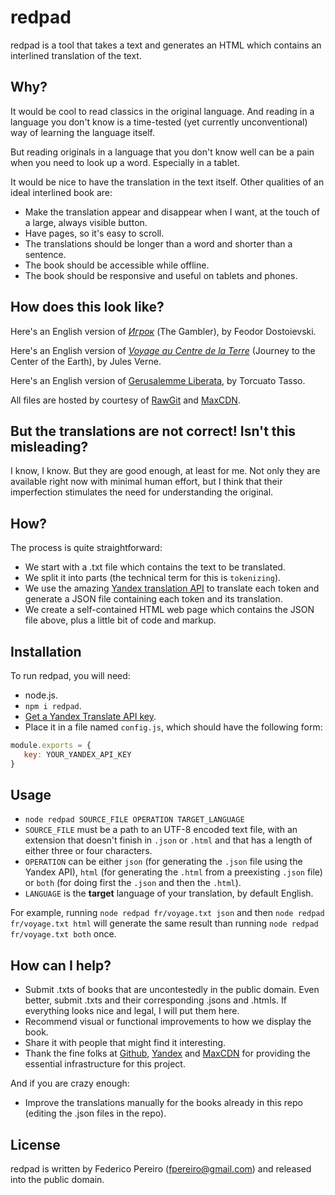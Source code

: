 # redpad

redpad is a tool that takes a text and generates an HTML which contains an interlined translation of the text.

## Why?

It would be cool to read classics in the original language. And reading in a language you don't know is a time-tested (yet currently unconventional) way of learning the language itself.

But reading originals in a language that you don't know well can be a pain when you need to look up a word. Especially in a tablet.

It would be nice to have the translation in the text itself. Other qualities of an ideal interlined book are:

- Make the translation appear and disappear when I want, at the touch of a large, always visible button.
- Have pages, so it's easy to scroll.
- The translations should be longer than a word and shorter than a sentence.
- The book should be accessible while offline.
- The book should be responsive and useful on tablets and phones.

## How does this look like?

Here's an English version of *[Игрок](https://cdn.rawgit.com/fpereiro/redpad/f19400b60e267b9c28c1f60f5509bd6f926056c4/ru/igrok-en.html)* (The Gambler), by Feodor Dostoievski.

Here's an English version of *[Voyage au Centre de la Terre](https://cdn.rawgit.com/fpereiro/redpad/f19400b60e267b9c28c1f60f5509bd6f926056c4/fr/voyage-en.html)* (Journey to the Center of the Earth), by Jules Verne.

Here's an English version of [Gerusalemme Liberata](https://cdn.rawgit.com/fpereiro/redpad/64251d6424674d81fd83e4630b776e8858d67540/it/gerusalemme-en.html), by Torcuato Tasso.

All files are hosted by courtesy of [RawGit](https://rawgit.com) and [MaxCDN](https://maxcdn.com).

## But the translations are not correct! Isn't this misleading?

I know, I know. But they are good enough, at least for me. Not only they are available right now with minimal human effort, but I think that their imperfection stimulates the need for understanding the original.

## How?

The process is quite straightforward:

- We start with a .txt file which contains the text to be translated.
- We split it into parts (the technical term for this is `tokenizing`).
- We use the amazing [Yandex translation API](https://tech.yandex.com) to translate each token and generate a JSON file containing each token and its translation.
- We create a self-contained HTML web page which contains the JSON file above, plus a little bit of code and markup.

## Installation

To run redpad, you will need:

- node.js.
- `npm i redpad`.
- [Get a Yandex Translate API key](https://tech.yandex.com/keys/get/?service=trnsl).
- Place it in a file named `config.js`, which should have the following form:

```javascript
module.exports = {
   key: YOUR_YANDEX_API_KEY
}
```

## Usage

- `node redpad SOURCE_FILE OPERATION TARGET_LANGUAGE`
- `SOURCE_FILE` must be a path to an UTF-8 encoded text file, with an extension that doesn't finish in `.json` or `.html` and that has a length of either three or four characters.
- `OPERATION` can be either `json` (for generating the `.json` file using the Yandex API), `html` (for generating the `.html` from a preexisting `.json` file) or `both` (for doing first the `.json` and then the `.html`).
- `LANGUAGE` is the **target** language of your translation, by default English.

For example, running `node redpad fr/voyage.txt json` and then `node redpad fr/voyage.txt html` will generate the same result than running `node redpad fr/voyage.txt both` once.

## How can I help?

- Submit .txts of books that are uncontestedly in the public domain. Even better, submit .txts and their corresponding .jsons and .htmls. If everything looks nice and legal, I will put them here.
- Recommend visual or functional improvements to how we display the book.
- Share it with people that might find it interesting.
- Thank the fine folks at [Github](https://github.com), [Yandex](https://tech.yandex.com/) and [MaxCDN](https://maxcdn.com) for providing the essential infrastructure for this project.

And if you are crazy enough:

- Improve the translations manually for the books already in this repo (editing the .json files in the repo).

## License

redpad is written by Federico Pereiro (fpereiro@gmail.com) and released into the public domain.
